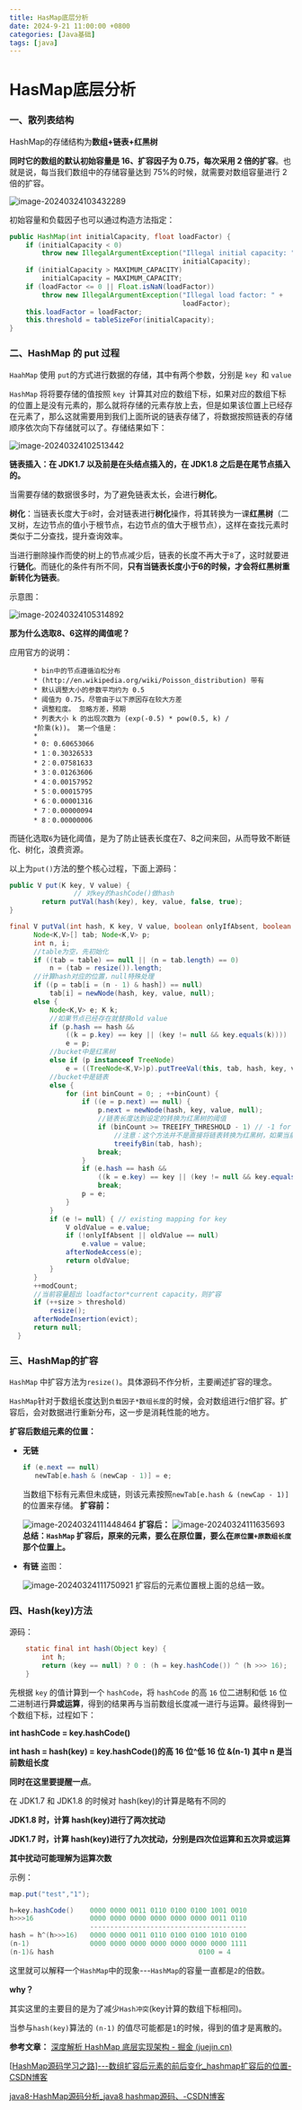 ```yaml
---
title: HasMap底层分析
date: 2024-9-21 11:00:00 +0800
categories: [Java基础]
tags: [java]
---
```


# HasMap底层分析

### 一、散列表结构

HashMap的存储结构为**数组+链表+红黑树**

**同时它的数组的默认初始容量是 16、扩容因子为 0.75，每次采用 2 倍的扩容**。也就是说，每当我们数组中的存储容量达到 75%的时候，就需要对数组容量进行 2 倍的扩容。

![image-20240324103432289](/assets/blog-image/blog2/hash1.png)

初始容量和负载因子也可以通过构造方法指定：

```java
public HashMap(int initialCapacity, float loadFactor) {
    if (initialCapacity < 0)
        throw new IllegalArgumentException("Illegal initial capacity: " +
                                           initialCapacity);
    if (initialCapacity > MAXIMUM_CAPACITY)
        initialCapacity = MAXIMUM_CAPACITY;
    if (loadFactor <= 0 || Float.isNaN(loadFactor))
        throw new IllegalArgumentException("Illegal load factor: " +
                                           loadFactor);
    this.loadFactor = loadFactor;
    this.threshold = tableSizeFor(initialCapacity);
}
```



### 二、HashMap 的 put 过程

`HaahMap` 使用 `put`的方式进行数据的存储，其中有两个参数，分别是 `key `和 `value`

`HashMap` 将将要存储的值按照 `key `计算其对应的数组下标，如果对应的数组下标的位置上是没有元素的，那么就将存储的元素存放上去，但是如果该位置上已经存在元素了，那么这就需要用到我们上面所说的链表存储了，将数据按照链表的存储顺序依次向下存储就可以了。存储结果如下：

![image-20240324102513442](/assets/blog-image/blog2/hash2.png)

**链表插入：在 JDK1.7 以及前是在头结点插入的，在 JDK1.8 之后是在尾节点插入的。**

当需要存储的数据很多时，为了避免链表太长，会进行**树化**。

**树化**：当链表长度大于`8`时，会对链表进行**树化**操作，将其转换为一课**红黑树**（二叉树，左边节点的值小于根节点，右边节点的值大于根节点），这样在查找元素时类似于二分查找，提升查询效率。

当进行删除操作而使的树上的节点减少后，链表的长度不再大于`8`了，这时就要进行**链化**。而链化的条件有所不同，**只有当链表长度小于6的时候，才会将红黑树重新转化为链表**。

示意图：

![image-20240324105314892](/assets/blog-image/blog2/hash3.png)

**那为什么选取8、6这样的阈值呢？**

应用官方的说明：

```
      * bin中的节点遵循泊松分布
      * (http://en.wikipedia.org/wiki/Poisson_distribution) 带有
      * 默认调整大小的参数平均约为 0.5
      * 阈值为 0.75，尽管由于以下原因存在较大方差
      * 调整粒度。 忽略方差，预期
      * 列表大小 k 的出现次数为 (exp(-0.5) * pow(0.5, k) /
      *阶乘(k))。 第一个值是：
      *
      * 0: 0.60653066
      * 1：0.30326533
      * 2：0.07581633
      * 3：0.01263606
      * 4：0.00157952
      * 5：0.00015795
      * 6：0.00001316
      * 7：0.00000094
      * 8：0.00000006
```

而链化选取`6`为链化阈值，是为了防止链表长度在7、8之间来回，从而导致不断链化、树化，浪费资源。



以上为`put()`方法的整个核心过程，下面上源码：

```java
public V put(K key, V value) {
				// 对key的hashCode()做hash
        return putVal(hash(key), key, value, false, true);
}

final V putVal(int hash, K key, V value, boolean onlyIfAbsent, boolean evict) {
      Node<K,V>[] tab; Node<K,V> p; 
      int n, i;
      //table为空，先初始化
      if ((tab = table) == null || (n = tab.length) == 0)
          n = (tab = resize()).length;
      //计算hash对应的位置，null特殊处理
      if ((p = tab[i = (n - 1) & hash]) == null)
          tab[i] = newNode(hash, key, value, null);
      else {
          Node<K,V> e; K k;
          //如果节点已经存在就替换old value
          if (p.hash == hash &&
              ((k = p.key) == key || (key != null && key.equals(k))))
              e = p;
          //bucket中是红黑树
          else if (p instanceof TreeNode)
              e = ((TreeNode<K,V>)p).putTreeVal(this, tab, hash, key, value);
	      //bucket中是链表
          else {
              for (int binCount = 0; ; ++binCount) {
                  if ((e = p.next) == null) {
                      p.next = newNode(hash, key, value, null);
                      //链表长度达到设定的转换为红黑树的阈值
                      if (binCount >= TREEIFY_THRESHOLD - 1) // -1 for 1st
		                  //注意：这个方法并不是直接将链表转换为红黑树，如果当前buckets长度小于64，则扩容，否则将链表转换为红黑树
                          treeifyBin(tab, hash);
                      break;
                  }
                  if (e.hash == hash &&
                      ((k = e.key) == key || (key != null && key.equals(k))))
                      break;
                  p = e;
              }
          }
          if (e != null) { // existing mapping for key
              V oldValue = e.value;
              if (!onlyIfAbsent || oldValue == null)
                  e.value = value;
              afterNodeAccess(e);
              return oldValue;
          }
      }
      ++modCount;
      //当前容量超出 loadfactor*current capacity，则扩容
      if (++size > threshold)
          resize();
      afterNodeInsertion(evict);
      return null;
  }
```

### 三、HashMap的扩容

`HashMap` 中扩容方法为`resize()`。具体源码不作分析，主要阐述扩容的理念。

`HashMap`针对于数组长度达到`负载因子*数组长度`的时候，会对数组进行`2`倍扩容。扩容后，会对数据进行重新分布，这一步是消耗性能的地方。

**扩容后数组元素的位置：**

- **无链**

  ```java
  if (e.next == null)
     newTab[e.hash & (newCap - 1)] = e;
  ```

  当数组下标有元素但未成链，则该元素按照`newTab[e.hash & (newCap - 1)]`的位置来存储。
  **扩容前：**

  ![image-20240324111448464](/assets/blog-image/blog2/hash4.png)
  **扩容后：**
  ![image-20240324111635693](/assets/blog-image/blog2/hash5.png)
  **总结：`HashMap` 扩容后，原来的元素，要么在原位置，要么在`原位置+原数组长度` 那个位置上。**

- **有链**
  盗图：

  ![image-20240324111750921](/assets/blog-image/blog2/hsah6.png)
  扩容后的元素位置根上面的总结一致。

### 四、Hash(key)方法

源码：

```java
    static final int hash(Object key) {
        int h;
        return (key == null) ? 0 : (h = key.hashCode()) ^ (h >>> 16);
    }
```

先根据 `key` 的值计算到一个 `hashCode`，将 `hashCode` 的高 `16` 位二进制和低 `16` 位二进制进行**异或运算**，得到的结果再与当前数组长度减一进行与运算。最终得到一个数组下标，过程如下：

**int hashCode = key.hashCode()**

**int hash = hash(key) = key.hashCode()的高 16 位^低 16 位 &(n-1) 其中 n 是当前数组长度**

**同时在这里要提醒一点**。

在 JDK1.7 和 JDK1.8 的时候对 hash(key)的计算是略有不同的

**JDK1.8 时，计算 hash(key)进行了两次扰动**

**JDK1.7 时，计算 hash(key)进行了九次扰动，分别是四次位运算和五次异或运算**

**其中扰动可能理解为运算次数**

示例：

```java
map.put("test","1");

h=key.hashCode()	0000 0000 0011 0110 0100 0100 1001 0010
h>>>16		        0000 0000 0000 0000 0000 0000 0011 0110
	                ---------------------------------------
hash = h^(h>>>16)	0000 0000 0011 0110 0100 0100 1010 0100
(n-1)       		0000 0000 0000 0000 0000 0000 0000 1111
(n-1)& hash			                           0100 = 4
```



这里就可以解释一个`HashMap`中的现象---`HashMap`的容量一直都是`2`的倍数。

**why？**

其实这里的主要目的是为了减少`Hash冲突`(key计算的数组下标相同)。

当参与`hash(key)`算法的 `(n-1)` 的值尽可能都是`1`的时候，得到的值才是离散的。



**参考文章：**
[深度解析 HashMap 底层实现架构 - 掘金 (juejin.cn)](https://juejin.cn/post/6985369345207566373#heading-5)

[[HashMap源码学习之路\]---数组扩容后元素的前后变化_hashmap扩容后的位置-CSDN博客](https://blog.csdn.net/wohaqiyi/article/details/81448176)

[java8-HashMap源码分析_java8 hashmap源码、-CSDN博客](https://blog.csdn.net/Yin_Tang/article/details/78571118?spm=1001.2014.3001.5501)
